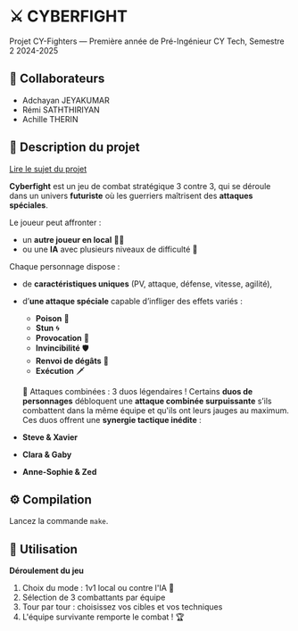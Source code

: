 # ⚔️ CYBERFIGHT
Projet CY-Fighters — Première année de Pré-Ingénieur CY Tech, Semestre 2 2024-2025

## 👥 Collaborateurs
- Adchayan JEYAKUMAR
- Rémi SATHTHIRIYAN
- Achille THERIN

## 📄 Description du projet 
[Lire le sujet du projet](./Projet_CY-Fighters_preing1_2024_2025_v1.0.pdf)

**Cyberfight** est un jeu de combat stratégique 3 contre 3, qui se déroule dans un univers **futuriste** où les guerriers maîtrisent des **attaques spéciales**.

Le joueur peut affronter :
- un **autre joueur en local** 🧍‍♂️
- ou une **IA** avec plusieurs niveaux de difficulté 🤖

Chaque personnage dispose :
- de **caractéristiques uniques** (PV, attaque, défense, vitesse, agilité),
- d’**une attaque spéciale** capable d’infliger des effets variés :  
  - **Poison** 🐍 
  - **Stun** 🌀 
  - **Provocation** 💢 
  - **Invincibilité** 🛡
  - **Renvoi de dégâts** 🦔   
  - **Exécution** 🗡
 
  🤝 Attaques combinées : 3 duos légendaires !
Certains **duos de personnages** débloquent une **attaque combinée surpuissante** s’ils combattent dans la même équipe et qu'ils ont leurs jauges au maximum. Ces duos offrent une **synergie tactique inédite** :

- **Steve & Xavier** 
- **Clara & Gaby**    
- **Anne-Sophie & Zed** 

## ⚙️ Compilation
Lancez la commande `make`.

## 🧪 Utilisation

**Déroulement du jeu**
1. Choix du mode : 1v1 local ou contre l'IA 🤖
2. Sélection de 3 combattants par équipe
3. Tour par tour : choisissez vos cibles et vos techniques
4. L'équipe survivante remporte le combat ! 🏆

